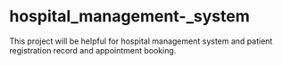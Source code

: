 # hospital_management-_system
This project will be helpful for hospital management system and patient registration record and appointment booking.

